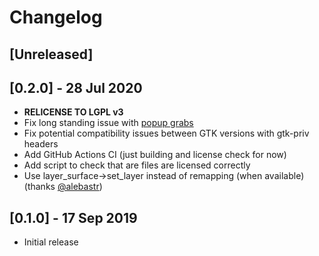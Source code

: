 # Changelog

## [Unreleased]

## [0.2.0] - 28 Jul 2020
- __RELICENSE TO LGPL v3__
- Fix long standing issue with [popup grabs](https://github.com/wmww/gtk-layer-shell/issues/9)
- Fix potential compatibility issues between GTK versions with gtk-priv headers
- Add GitHub Actions CI (just building and license check for now)
- Add script to check that are files are licensed correctly
- Use layer_surface->set_layer instead of remapping (when available) (thanks [@alebastr](https://github.com/alebastr))

## [0.1.0] - 17 Sep 2019
- Initial release
